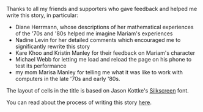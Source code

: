 Thanks to all my friends and supporters who gave feedback and helped me write this story, in particular: 

  - <span class="acknowledgment">Diane Herrmann</span>, whose descriptions of her mathematical experiences of the '70s and '80s helped me imagine Mariam's experiences
  - <span class="acknowledgment">Nadine Levin</span> for her detailed comments which encouraged me to significantly rewrite this story
  - <span class="acknowledgment">Kare Khoo</span> and <span class="acknowledgment">Kristin Manley</span> for their feedback on Mariam's character
  - <span class="acknowledgment">Michael Webb</span> for letting me load and reload the page on his phone to test its performance
  - my mom <span class="acknowledgment">Marisa Manley</span> for telling me what it was like to work with computers in the late '70s and early '80s.

The layout of cells in the title is based on Jason Kottke's [Silkscreen](https://kottke.org/plus/type/silkscreen) font.

You can read about the process of writing this story [here](https://buttondown.email/lifestory/archive).